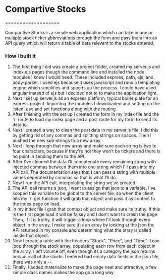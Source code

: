 # Compartive Stocks
===================

Comparitive Stocks is a simple web application which can take in one or multiple stock ticker abbreviations through the form and pass them into an API query which will return a table of data relevant to the stocks entered.

### How I built it

1.  The first thing I did was create a project folder, created my server.js and index.ejs pages though the command line and installed the node modules I knew I would need. These included express, path, ejs, and body-parser. I used ejs because it uses javascript and runs a templating engine which simplifies and speeds up the process. I could have used angular instead of ejs but I decided not to to make the application light. 
2.  Next I set up server.js as an express platform, typical boiler plate for an express project. Importing the modules I downloaded and setting up the listen, use and set functions along with the routing. 
3.  After finishing with the set up I created the form in my index file and the '/' route to load my index page and a post route for my form to send its data to.
4.  Next I created a way to clean the post data in my server.js file. I did this by getting rid of any commas and splitting strings on spaces. Then I pushed the new sub-strings to a new array. 
5.  Next I loop through that new array and make sure each string is two to four characters, because if they're not they won't be tickers and there is no point in sending them to the API. 
6.  After I've cleaned the data I'll concatenate every remaining string with injected commas between them into one string which I'll pass into my API call. The documentation says that I can pass a string with multiple values seperated by commas so that is what I'll do. 
7.  Now I run the API call, interpolating the string we've created. 
8.  The API call returns a json, I want to assign that json to a variable. I've scoped this variable to be global to the server file, so when the client hits my '/' get function it will grab that object and pass it as context to the index page on load. 
9.  In my index file I grab that context object and make sure its truthy. If this is the first page load it will be falsey and I don't want to crash the page. Then, if it is truthy, it will trigger a loop where I'll look through every object in the array, I make sure it is an array by looking at the json the API returned in my console and determining what the array is called inside that object. 
10. Now I create a table with the headers "Stock", "Price", and "Time". I can loop through the stock array, populating each row from each object in the array. I left volume off, even though its a category the json returns because all of the stocks I entered had empty data fields in the json file, there was only a --.
11. Finally, I added materialize to make the page neat and attractive, a few simple class names makes the app go a long way. 